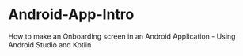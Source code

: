 # Android-App-Intro
How to make an Onboarding screen in an Android Application - Using Android Studio and Kotlin
